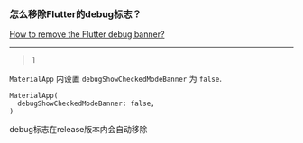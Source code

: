 ### 怎么移除Flutter的debug标志？

[How to remove the Flutter debug banner?](https://stackoverflow.com/questions/48893935/how-to-remove-the-flutter-debug-banner)

___



> 1

 `MaterialApp` 内设置 `debugShowCheckedModeBanner` 为 `false`.

```
MaterialApp(
  debugShowCheckedModeBanner: false,
)
```

debug标志在release版本内会自动移除



